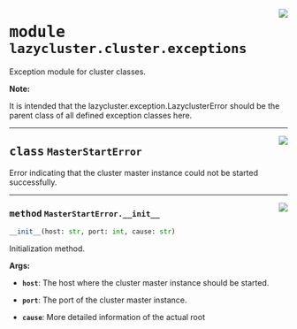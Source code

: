 
<a href="/lazycluster/cluster/exceptions.py#L0"><img align="right" style="float:right;" src="https://img.shields.io/badge/-source-cccccc?style=flat-square"></a>

# <kbd>module</kbd> `lazycluster.cluster.exceptions`
Exception module for cluster classes.


**Note:**

 It is intended that the lazycluster.exception.LazyclusterError should be the parent class of all defined exception
 classes here.



-------------------
<a href="/lazycluster/cluster/exceptions.py#L11"><img align="right" style="float:right;" src="https://img.shields.io/badge/-source-cccccc?style=flat-square"></a>

## <kbd>class</kbd> `MasterStartError`
Error indicating that the cluster master instance could not be started successfully. 


-------------------
<a href="/lazycluster/cluster/exceptions.py#L14"><img align="right" style="float:right;" src="https://img.shields.io/badge/-source-cccccc?style=flat-square"></a>

### <kbd>method</kbd> `MasterStartError.__init__`

```python
__init__(host: str, port: int, cause: str)
```
Initialization method.


**Args:**


 - <b>`host`</b>:  The host where the cluster master instance should be started.

 - <b>`port`</b>:  The port of the cluster master instance.

 - <b>`cause`</b>:  More detailed information of the actual root





